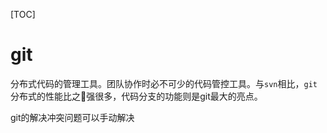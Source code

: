 [TOC]



# git

分布式代码的管理工具。团队协作时必不可少的代码管控工具。与`svn`相比，`git`分布式的性能比之强很多，代码分支的功能则是git最大的亮点。

git的解决冲突问题可以手动解决